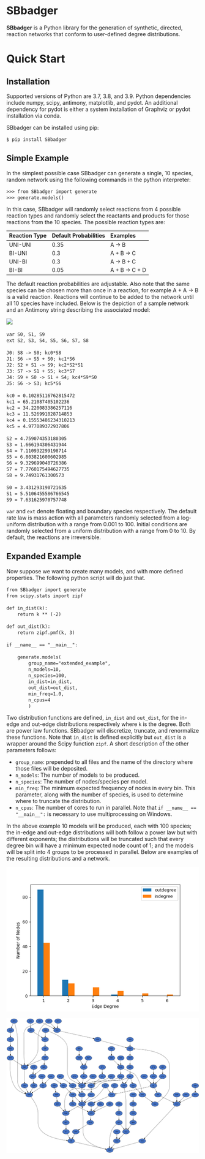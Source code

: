 # SBbadger
**SBbadger** is a Python library for the generation of synthetic, directed, reaction networks that conform to 
user-defined degree distributions. 

Quick Start
===========

Installation
------------

Supported versions of Python are 3.7, 3.8, and 3.9. Python dependencies include numpy, scipy, antimony, matplotlib,
and pydot. An additional dependency for pydot is either a system installation of Graphviz or pydot installation
via conda.

SBbadger can be installed using pip:

```
$ pip install SBbadger
```

Simple Example
--------------

In the simplest possible case SBbadger can generate a single, 10 species, 
random network using the following commands in the python interpreter:

```
>>> from SBbadger import generate
>>> generate.models()
```

In this case, SBbadger will randomly select reactions from 4 possible reaction types
and randomly select the reactants and products for those reactions from the 10 species.
The possible reaction types are:

| Reaction Type | Default Probabilities | Examples       |
|---------------|:----------------------|:---------------|
| UNI-UNI       | 0.35                  | A -> B         |
| BI-UNI        | 0.3                   | A + B -> C     | 
| UNI-BI        | 0.3                   | A -> B + C     | 
| BI-BI         | 0.05                  | A + B -> C + D |

The default reaction probabilities are adjustable. Also note that the same species can be
chosen more than once in a reaction, for example A + A -> B is a valid reaction. Reactions 
will continue to be added to the network until all 10 species have included. Below is the 
depiction of a sample network and an Antimony string describing the associated model:

![](https://github.com/sys-bio/SBbadger/blob/main/docs/source/test.png)

```
var S0, S1, S9
ext S2, S3, S4, S5, S6, S7, S8

J0: S8 -> S0; kc0*S8
J1: S6 -> S5 + S0; kc1*S6
J2: S2 + S1 -> S9; kc2*S2*S1
J3: S7 -> S1 + S5; kc3*S7
J4: S9 + S0 -> S1 + S4; kc4*S9*S0
J5: S6 -> S3; kc5*S6

kc0 = 0.10285116762815472
kc1 = 65.21087405102236
kc2 = 34.220083386257116
kc3 = 11.526991028714853
kc4 = 0.15553486234310213
kc5 = 4.977089372937806

S2 = 4.759074353180305
S3 = 1.666194306431944
S4 = 7.110932299198714
S5 = 6.803821600602985
S6 = 9.329699040726386
S7 = 7.7760175494627735
S8 = 9.74931761300573

S0 = 3.431293190721635
S1 = 5.5106455586766545
S9 = 7.631625970757748
```
	
``var`` and ``ext`` denote floating and boundary species respectively. The default 
rate law is mass action with all parameters randomly selected from a log-uniform 
distribution with a range from 0.001 to 100. Initial conditions are randomly selected
from a uniform distribution with a range from 0 to 10. By default, the reactions are 
irreversible.

Expanded Example
----------------

Now suppose we want to create many models, and with more defined properties. The following python
script will do just that.

    from SBbadger import generate
    from scipy.stats import zipf

    def in_dist(k):
        return k ** (-2)

    def out_dist(k):
        return zipf.pmf(k, 3)

    if __name__ == "__main__":

        generate.models(
			group_name="extended_example",
			n_models=10,
			n_species=100,
			in_dist=in_dist,
			out_dist=out_dist,
			min_freq=1.0,
			n_cpus=4
			)
			
Two distribution functions are defined, ``in_dist`` and ``out_dist``, for the in-edge and out-edge distributions respectively where ``k`` is the degree. Both are power law functions. SBbadger will discretize, truncate, and renormalize these functions.
Note that ``in_dist`` is defined explicitly but ``out_dist`` is a wrapper around the Scipy function ``zipf``. A short description of the other parameters follows:

* ``group_name``: prepended to all files and the name of the directory where those files will be deposited. 
* ``n_models``: The number of models to be produced.
* ``n_species``: The number of nodes/species per model.
* ``min_freq``: The minimum expected frequency of nodes in every bin. This parameter, along with the number of species, is used to determine where to truncate the distribution.
* ``n_cpus``: The number of cores to run in parallel. Note that ``if __name__ == "__main__":`` is necessary to use multiprocessing on Windows.

In the above example 10 models will be produced, each with 100 species; the in-edge and out-edge distributions will both follow a power law but with different exponents; the distributions will be truncated such that every degree bin will have a minimum expected node count of 1; and the models will be split into 4 groups to be processed in parallel. Below are examples of the resulting distributions and a network.

![](docs/source/dist_fig_0.png)

![](docs/source/net_fig_0.png)